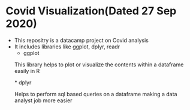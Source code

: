 # Covid Visualization(Dated 27 Sep 2020)
* This repositry is a datacamp project on Covid analysis
* It includes libraries like ggplot, dplyr, readr
    * ggplot
    <p> This library helps to plot or visualize the contents within  a dataframe easily in R</p>
    * dplyr
    <p> Helps to perform sql based queries on a dataframe making a data analyst job more easier </p>
